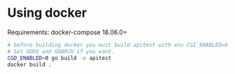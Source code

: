 # Using docker

Requirements: docker-compose 18.06.0+

```sh
# before building docker you must build apitest with env CGI_ENABLED=0
# Set GOOS and GOARCH if you want.
CGO_ENABLED=0 go build -o apitest
docker build .
```